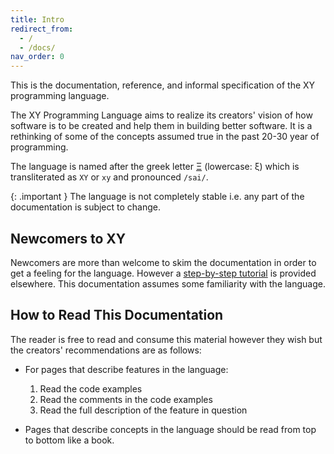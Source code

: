 ```yaml
---
title: Intro
redirect_from:
  - /
  - /docs/
nav_order: 0
---
```


This is the documentation, reference, and informal specification of the XY programming language.

The XY Programming Language aims to realize its creators' vision of how software
is to be created and help them in building better software. It is a rethinking of
some of the concepts assumed true in the past 20-30 year of programming.

The language is named after the greek letter [Ξ](https://en.wikipedia.org/wiki/Xi_(letter)) (lowercase: ξ) which is transliterated as `XY` or `xy` and pronounced `/sai/`.

{: .important }
The language is not completely stable i.e. any part of the documentation is subject to change.

## Newcomers to XY

Newcomers are more than welcome to skim the documentation in order to get a feeling
for the language. However a [step-by-step tutorial](TLD) is provided elsewhere.
This documentation assumes some familiarity with the language.

## How to Read This Documentation

The reader is free to read and consume this material however they wish but the
creators' recommendations are as follows:

* For pages that describe features in the language:
  1. Read the code examples
  2. Read the comments in the code examples
  3. Read the full description of the feature in question

* Pages that describe concepts in the language should be read from top to bottom
like a book.
